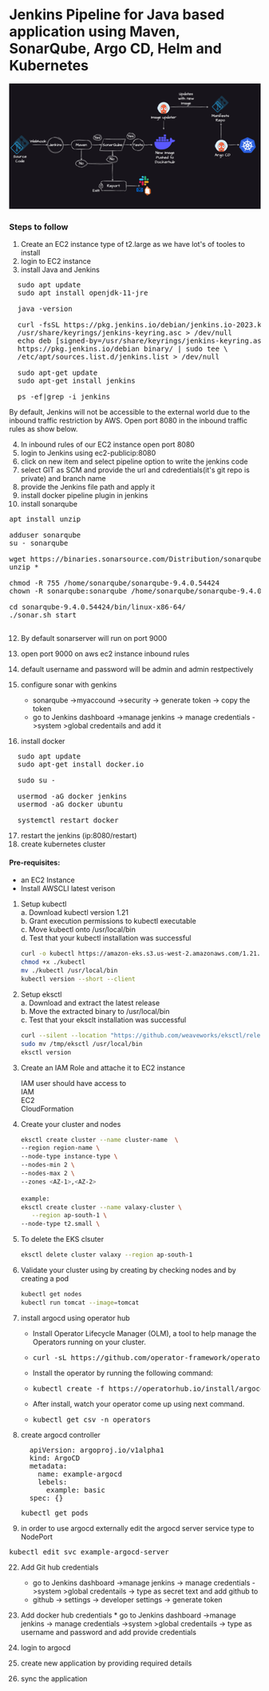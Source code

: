 #  Jenkins Pipeline for Java based application using Maven, SonarQube, Argo CD, Helm and Kubernetes

![cicd overview](https://github.com/rajeswarithota1715/CICD/blob/0392a9ee300b1f1e5d6d9283ba64bf840a1fe90d/Jdenkins%20cicd.png)
 
###  Steps to follow

1.  Create an EC2 instance type of t2.large as we have lot's of tooles to install
2.  login to EC2 instance
3.  install Java and Jenkins

<pre>
  sudo apt update
  sudo apt install openjdk-11-jre
  
  java -version
  
  curl -fsSL https://pkg.jenkins.io/debian/jenkins.io-2023.key | sudo tee \
  /usr/share/keyrings/jenkins-keyring.asc > /dev/null
  echo deb [signed-by=/usr/share/keyrings/jenkins-keyring.asc] \
  https://pkg.jenkins.io/debian binary/ | sudo tee \
  /etc/apt/sources.list.d/jenkins.list > /dev/null
  
  sudo apt-get update
  sudo apt-get install jenkins

  ps -ef|grep -i jenkins
</pre>

 By default, Jenkins will not be accessible to the external world due to the inbound traffic restriction by AWS. Open port 8080 in the inbound traffic rules as show below.
 
4. In inbound rules of our EC2 instance open port 8080
5. login to Jenkins using ec2-publicip:8080
6. click on new item and select pipeline option to write the jenkins code
7. select GIT as SCM and provide the url and cdredentials(it's git repo is private) and branch name 
8. provide the Jenkins file path and apply it
9. install docker pipeline plugin in jenkins
11.  install sonarqube

<pre>
apt install unzip
  
adduser sonarqube
su - sonarqube
  
wget https://binaries.sonarsource.com/Distribution/sonarqube/sonarqube-9.4.0.54424.zip
unzip *
  
chmod -R 755 /home/sonarqube/sonarqube-9.4.0.54424
chown -R sonarqube:sonarqube /home/sonarqube/sonarqube-9.4.0.54424
  
cd sonarqube-9.4.0.54424/bin/linux-x86-64/
./sonar.sh start
  
</pre>

12.  By default sonarserver will run on port 9000
13.  open port 9000 on aws ec2 instance inbound rules
14.  default username and password will be admin and admin restpectively 
15.  configure sonar with genkins
     * sonarqube ->myaccound ->security -> generate token -> copy the token
     * go to Jenkins dashboard ->manage jenkins -> manage credentials ->system >global credentails and add it
   
16.  install docker

<pre>
  sudo apt update
  sudo apt-get install docker.io
  
  sudo su -
  
  usermod -aG docker jenkins
  usermod -aG docker ubuntu
  
  systemctl restart docker
</pre>

17.  restart the jenkins (ip:8080/restart)
18.  create kubernetes cluster


#### Pre-requisites: 
  - an EC2 Instance 
  - Install AWSCLI latest verison 

1. Setup kubectl   
   a. Download kubectl version 1.21  
   b. Grant execution permissions to kubectl executable   
   c. Move kubectl onto /usr/local/bin   
   d. Test that your kubectl installation was successful    

   ```sh 
   curl -o kubectl https://amazon-eks.s3.us-west-2.amazonaws.com/1.21.2/2021-07-05/bin/linux/amd64/kubectl
   chmod +x ./kubectl
   mv ./kubectl /usr/local/bin 
   kubectl version --short --client
   ```
2. Setup eksctl   
   a. Download and extract the latest release   
   b. Move the extracted binary to /usr/local/bin   
   c. Test that your eksclt installation was successful   

   ```sh
   curl --silent --location "https://github.com/weaveworks/eksctl/releases/latest/download/eksctl_$(uname -s)_amd64.tar.gz" | tar xz -C /tmp
   sudo mv /tmp/eksctl /usr/local/bin
   eksctl version
   ```
  
3. Create an IAM Role and attache it to EC2 instance    
   
   IAM user should have access to   
   IAM   
   EC2   
   CloudFormation  
   
4. Create your cluster and nodes 
   ```sh
   eksctl create cluster --name cluster-name  \
   --region region-name \
   --node-type instance-type \
   --nodes-min 2 \
   --nodes-max 2 \ 
   --zones <AZ-1>,<AZ-2>
   
   example:
   eksctl create cluster --name valaxy-cluster \
      --region ap-south-1 \
   --node-type t2.small \
    ```

5. To delete the EKS clsuter 
   ```sh 
   eksctl delete cluster valaxy --region ap-south-1
   ```
   
6. Validate your cluster using by creating by checking nodes and by creating a pod 
   ```sh 
   kubectl get nodes
   kubectl run tomcat --image=tomcat 
   ```

19.  install argocd using operator hub
      * Install Operator Lifecycle Manager (OLM), a tool to help manage the Operators running on your cluster.
      * <pre>curl -sL https://github.com/operator-framework/operator-lifecycle-manager/releases/download/v0.27.0/install.sh | bash -s v0.27.0</pre>
      *  Install the operator by running the following command:
      *  <pre>kubectl create -f https://operatorhub.io/install/argocd-operator.yaml</pre>
      *  After install, watch your operator come up using next command.
      *  <pre>kubectl get csv -n operators</pre>

20. create argocd controller
    <pre>
      apiVersion: argoproj.io/v1alpha1
      kind: ArgoCD
      metadata:
        name: example-argocd
        lebels:
          example: basic
      spec: {}
    </pre>
    <pre>kubectl get pods</pre>
21.  in order to use argocd externally edit the argocd server service type to NodePort

<pre>kubectl edit svc example-argocd-server</pre>

22. Add Git hub credentials
    * go to Jenkins dashboard ->manage jenkins -> manage credentials ->system >global credentails -> type as secret text and add github to
    * github -> settings -> developer settings -> generate token
   
23.  Add docker hub credentials
    * go to Jenkins dashboard ->manage jenkins -> manage credentials ->system >global credentails -> type as username and password and add provide credentials

24.  login to argocd
25.  create new application by providing required details
26.  sync the application
     
  

